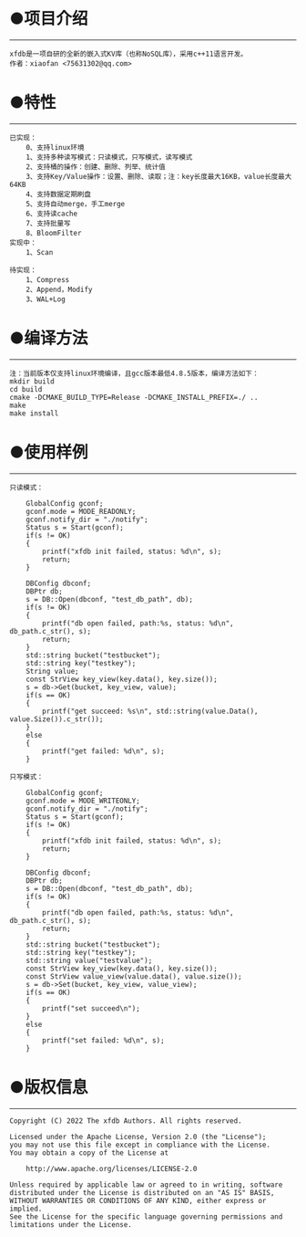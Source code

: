 # ●项目介绍   
***   
    xfdb是一项自研的全新的嵌入式KV库（也称NoSQL库），采用c++11语言开发。   
    作者：xiaofan <75631302@qq.com>   
   
# ●特性   
***    
    已实现：  
        0、支持linux环境
        1、支持多种读写模式：只读模式，只写模式，读写模式   
        2、支持桶的操作：创建、删除、列举、统计值   
        3、支持Key/Value操作：设置、删除、读取；注：key长度最大16KB，value长度最大64KB
        4、支持数据定期刷盘  
        5、支持自动merge，手工merge
        6、支持读cache
        7、支持批量写
        8、BloomFilter
    实现中：  
        1、Scan
   
    待实现：   
        1、Compress   
        2、Append，Modify   
        3、WAL+Log   
   
# ●编译方法   
***   
    注：当前版本仅支持linux环境编译，且gcc版本最低4.8.5版本，编译方法如下：   
    mkdir build   
    cd build    
    cmake -DCMAKE_BUILD_TYPE=Release -DCMAKE_INSTALL_PREFIX=./ ..   
    make   
    make install   
   
# ●使用样例   
***   
    只读模式：   
```  
	GlobalConfig gconf;
	gconf.mode = MODE_READONLY;
	gconf.notify_dir = "./notify";
	Status s = Start(gconf);
	if(s != OK)
	{
		printf("xfdb init failed, status: %d\n", s);
		return;
	}

	DBConfig dbconf;
	DBPtr db;
	s = DB::Open(dbconf, "test_db_path", db);
	if(s != OK)
	{
		printf("db open failed, path:%s, status: %d\n", db_path.c_str(), s);
		return;
	}
	std::string bucket("testbucket");
	std::string key("testkey");
	String value;
	const StrView key_view(key.data(), key.size());
	s = db->Get(bucket, key_view, value);
	if(s == OK)
	{
		printf("get succeed: %s\n", std::string(value.Data(), value.Size()).c_str());
	}
	else
	{
		printf("get failed: %d\n", s);
	}	
```  
    只写模式：   
```  
	GlobalConfig gconf;
	gconf.mode = MODE_WRITEONLY;
	gconf.notify_dir = "./notify";
	Status s = Start(gconf);
	if(s != OK)
	{
		printf("xfdb init failed, status: %d\n", s);
		return;
	}

	DBConfig dbconf;
	DBPtr db;
	s = DB::Open(dbconf, "test_db_path", db);
	if(s != OK)
	{
		printf("db open failed, path:%s, status: %d\n", db_path.c_str(), s);
		return;
	}
	std::string bucket("testbucket");
	std::string key("testkey");
	std::string value("testvalue");
	const StrView key_view(key.data(), key.size());
	const StrView value_view(value.data(), value.size());
	s = db->Set(bucket, key_view, value_view);
	if(s == OK)
	{
		printf("set succeed\n");
	}
	else
	{
		printf("set failed: %d\n", s);
	}
```  
   
# ●版权信息   
***   
    Copyright (C) 2022 The xfdb Authors. All rights reserved.   
   
    Licensed under the Apache License, Version 2.0 (the "License");   
    you may not use this file except in compliance with the License.   
    You may obtain a copy of the License at   
   
        http://www.apache.org/licenses/LICENSE-2.0   
   
    Unless required by applicable law or agreed to in writing, software   
    distributed under the License is distributed on an "AS IS" BASIS,   
    WITHOUT WARRANTIES OR CONDITIONS OF ANY KIND, either express or implied.   
    See the License for the specific language governing permissions and   
    limitations under the License.   
   
